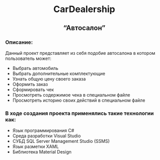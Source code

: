 <h1 style="text-align:center;">CarDealership</h1>
<h2 style="text-align:center;">“Автосалон”</h2>

<h3>Описание:</h3>
<p>
  Данный проект представляет из себя подобие автосалона в котором пользователь может:</p>
<ul>
  <li>Выбрать автомобиль</li>
  <li>Выбрать дополнительные комплектующие</li>
  <li>Узнать общую цену своего заказа</li>
  <li>Оформить заказ</li>
  <li>Сформировать чек</li>
  <li>Просмотреть содержимое чека в специальном файле</li>
  <li>Просмотреть историю своих действий в специальном файле</li>
</ul>

<h3>В ходе создания проекта применялись такие технологии как:</h3>
<ul>
  <li>Язык программирования C#</li>
  <li>Среда разработки Visual Studio</li>
  <li>СУБД SQL Server Management Studio (SSMS)</li>
  <li>Язык разметки XAML</li>
  <li>Библиотека Material Design</li>
</ul>

